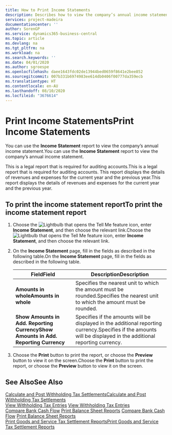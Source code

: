 ```yaml
---
title: How to Print Income Statements
description: Describes how to view the company’s annual income statement.
services: project-madeira
documentationcenter: ''
author: SorenGP
ms.service: dynamics365-business-central
ms.topic: article
ms.devlang: na
ms.tgt_pltfrm: na
ms.workload: na
ms.search.keywords: ''
ms.date: 04/01/2020
ms.author: sgroespe
ms.openlocfilehash: daee1643fdc02de13944bed0659f8641e2bee852
ms.sourcegitcommit: 007b331b6974983ee614db0406f00777da359ecb
ms.translationtype: HT
ms.contentlocale: en-AU
ms.lasthandoff: 08/10/2020
ms.locfileid: "3676614"
---
```

# <a name="print-income-statements"></a><span data-ttu-id="d1a53-103">Print Income Statements</span><span class="sxs-lookup"><span data-stu-id="d1a53-103">Print Income Statements</span></span>
<span data-ttu-id="d1a53-104">You can use the **Income Statement** report to view the company’s annual income statement.</span><span class="sxs-lookup"><span data-stu-id="d1a53-104">You can use the **Income Statement** report to view the company’s annual income statement.</span></span>  

<span data-ttu-id="d1a53-105">This is a legal report that is required for auditing accounts.</span><span class="sxs-lookup"><span data-stu-id="d1a53-105">This is a legal report that is required for auditing accounts.</span></span> <span data-ttu-id="d1a53-106">This report displays the details of revenues and expenses for the current year and the previous year.</span><span class="sxs-lookup"><span data-stu-id="d1a53-106">This report displays the details of revenues and expenses for the current year and the previous year.</span></span>  

## <a name="to-print-the-income-statement-report"></a><span data-ttu-id="d1a53-107">To print the income statement report</span><span class="sxs-lookup"><span data-stu-id="d1a53-107">To print the income statement report</span></span>  
1. <span data-ttu-id="d1a53-108">Choose the ![Lightbulb that opens the Tell Me feature](../../media/ui-search/search_small.png "Tell me what you want to do") icon, enter **Income Statement**, and then choose the relevant link.</span><span class="sxs-lookup"><span data-stu-id="d1a53-108">Choose the ![Lightbulb that opens the Tell Me feature](../../media/ui-search/search_small.png "Tell me what you want to do") icon, enter **Income Statement**, and then choose the relevant link.</span></span>  
2. <span data-ttu-id="d1a53-109">On the **Income Statement** page, fill in the fields as described in the following table.</span><span class="sxs-lookup"><span data-stu-id="d1a53-109">On the **Income Statement** page, fill in the fields as described in the following table.</span></span>  

    |<span data-ttu-id="d1a53-110">Field</span><span class="sxs-lookup"><span data-stu-id="d1a53-110">Field</span></span>|<span data-ttu-id="d1a53-111">Description</span><span class="sxs-lookup"><span data-stu-id="d1a53-111">Description</span></span>|  
    |---------------------------------|---------------------------------------|  
    |<span data-ttu-id="d1a53-112">**Amounts in whole**</span><span class="sxs-lookup"><span data-stu-id="d1a53-112">**Amounts in whole**</span></span>|<span data-ttu-id="d1a53-113">Specifies the nearest unit to which the amount must be rounded.</span><span class="sxs-lookup"><span data-stu-id="d1a53-113">Specifies the nearest unit to which the amount must be rounded.</span></span>|  
    |<span data-ttu-id="d1a53-114">**Show Amounts in Add. Reporting Currency**</span><span class="sxs-lookup"><span data-stu-id="d1a53-114">**Show Amounts in Add. Reporting Currency**</span></span>|<span data-ttu-id="d1a53-115">Specifies if the amounts will be displayed in the additional reporting currency.</span><span class="sxs-lookup"><span data-stu-id="d1a53-115">Specifies if the amounts will be displayed in the additional reporting currency.</span></span>|  

3. <span data-ttu-id="d1a53-116">Choose the **Print** button to print the report, or choose the **Preview** button to view it on the screen.</span><span class="sxs-lookup"><span data-stu-id="d1a53-116">Choose the **Print** button to print the report, or choose the **Preview** button to view it on the screen.</span></span>  

## <a name="see-also"></a><span data-ttu-id="d1a53-117">See Also</span><span class="sxs-lookup"><span data-stu-id="d1a53-117">See Also</span></span>  
[<span data-ttu-id="d1a53-118">Calculate and Post Withholding Tax Settlements</span><span class="sxs-lookup"><span data-stu-id="d1a53-118">Calculate and Post Withholding Tax Settlements</span></span>](how-to-calculate-and-post-withholding-tax-settlements.md)  
<span data-ttu-id="d1a53-119">[View Withholding Tax Entries](how-to-view-withholding-tax-entries.md) </span><span class="sxs-lookup"><span data-stu-id="d1a53-119">[View Withholding Tax Entries](how-to-view-withholding-tax-entries.md) </span></span>  
<span data-ttu-id="d1a53-120">[Compare Bank Cash Flow](how-to-compare-bank-cash-flow.md)   [Print Balance Sheet Reports](how-to-print-balance-sheet-reports.md) </span><span class="sxs-lookup"><span data-stu-id="d1a53-120">[Compare Bank Cash Flow](how-to-compare-bank-cash-flow.md)   [Print Balance Sheet Reports](how-to-print-balance-sheet-reports.md) </span></span>  
[<span data-ttu-id="d1a53-121">Print Goods and Service Tax Settlement Reports</span><span class="sxs-lookup"><span data-stu-id="d1a53-121">Print Goods and Service Tax Settlement Reports</span></span>](how-to-print-goods-and-service-tax-settlement-reports.md) 
